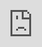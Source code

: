 ```yaml
---
layout: post
date:   2025-03-25
image: "/template_site/images/csr_thumbnail.png"
title:  "housing as expansion/displacement in addis ababa"
author: "fennet habte & ki-sang yi"
---
```

<style>
    body {
        background-color: #14110F; /* Dark color for background */
        color: #F2F2F2; /* Off white color for text */
        font-family: 'Helvetica Neue', Helvetica;
    }
</style>

<h1>housing as <em>expansion/displacement</em> in addis ababa</h1>

*"INSERT QUOTE."*

<h2>i. IHDP ++ addis</h2>

Addis Ababa has been a place of many a visionary exercise. First designated as capital city of the empire in 18XX by emperor and queen Taitu, the place which was/and still is referred to as Finfinne by the indigenous Oromo inhabitants of the area has undergone restructuring and expansion under successive political regimes that sought to establish their political power and legacy in the city. Debelo and Soboka consider this “making, remaking, and unmaking of frontiers” as central to urban developmental visions of past and current political leadership in Ethiopia (p.709). The Integrated Housing Project, which is examined here, was established in the context of the 2005 Ethiopian election, which saw a loss of power for the EPRDF and protests demanding political change (Weldeghebrael, 2022, 3). The promise of infrastructure realized in the large-scale housing project, thus served as a way to regain political allegiance, legitimacy and propose an actionable  vision of a prosperous, orderly city (Terrefe, 2022, p.4). The IHDP project, which was initially conceptualized together with the German development agency, has since been lauded as a public housing project, financed solely by Ethiopian public resources, showcasing to “other African nations that Africa can solve its own problems” (Gardner). However, many housing lottery-winners were unable to afford the down-payment without the support of wealthier relatives or family in the diaspora. The IHDP condominium program sought to both build up housing stock in the supposedly “underutilized” periphery of the city and redevelop informal inner-city settlements, making them accessible to public and private developments. With over a hundred sites through the city and its periphery, the condominiums are estimated to occupy 11 percent of Addis Ababa's land area, thereby significantly changing the city’s urban fabric.

<div class="iframe-column"><iframe src="https://ki-sang.github.io/AddisHousing-ExpansionDisplacement/AddisCondoPoints.html" style="position:absolute;top:0;left:0;width:100%;height:100%;" frameborder="0"></iframe></div> 
<h6>Condominium locations scrapped from OpenStreetMap and Google Places API and their typologies. As a user-contributed list, this dataset does not include all condominium projects in Addis Ababa. Visitors are encouraged to roam around to look for unaccounted condominium projects in the inner city and the peripheries.</h6>

The re-development of the inner-city, partially to build condominiums, but more often to allow for private re-development, has caused the demolishing of 392 ha of inner-city informal housing and the displacement of 23,151 households by the end of 2015 (UN-Habitat, 2017, 55). The project was, and continues to be successful at increasing formal housing stock, and enabling home-ownership for low-and middle income households. However, research has shown that the urban poor who were identified as the primary target audience were often barely able to make the down-payment let alone their mortgage. Over the past two decades we have thus seen a phenomenon of low-income condominium apartment owners renting to middle-class tenants to finance their mortgage, while they themselves continue to live in informal, precarious housing in the inner city (Planel & Bridonneau, 2017, p.32; UN Habitat, 2011, p.19). Additionally, the relocations were conducted with little community input, at times purposefully separating inner-city communities, who had been deemed sites of opposition protest. Condominium residents experienced a loss of social networks and faced increased time and cost barriers for accessing work opportunities in the city center. The condominium sites themselves, resembling post-war European housing blocks, were built with little regard to common cultural use patterns and fostering community gathering. While some condominium sites have developed into lively and bustling neighborhoods, many residents report a sense of loneliness and anonymity from life in the condominiums.

<h2>ii. addis urbanism ++ aspirations of modernity</h2>

*"Money is power. Only those who have economic capacity can be heard and have the ‘right’ to live at the centre. But those who do not have power have no chance except to be thrown away outside where no basic facilities are fulfilled."* 
<p style = "float:right;">(Older informant, relocated from the city-center, Abebe & Hesselberg, 2015, p. 557)</p>

The inner-city redevelopments that sought to both formalize housing and usher in a new era of modern, flashy developments, served both  to allow for easier governing of inner-city populations, deemed troublesome, unruly and hotbeds of political dissidents after the 2005 post-election protests, and created an agreeable environment for foreign- and diaspora developers in prime real estate locations (Weldeghebrael, 2022, 4). The first inner-city site to be re-developed into an IHDP site was in the Lideta neighborhood, which according to government officials was selected due to the belief that “there was a huge concentration of Coalition for Unity and Democracy (CUD)11 2005 election campaigners and subsequent protest mobilizers” (Weldeghebrael,2022, 6). Residents of informal inner-city neighborhoods were often strategically divided up and scattered across five to twelve different condominiums at the city’s peripheries, severing existing social networks (ibid.). The strategic spatial dispersion of former inner-city residents deemed troublesome allowed the IHDP to act as a mechanism of enacting control and repress potential counter-government organizing.

<h3>beautifying the inner city</h3>

Inner city beautification has taken on a new coat today with Prime minister Abiy’s Dubai-like development exercises aimed at attracting foreign capital and diaspora involvement, cementing Addis Ababs legacy as diplomatic capital of Africa. While this can be understood as a move away from EPRDF pro-poor framing of urban development, it is important to note that despite the pro-poor policy framing of the condominium project when it was launched by the EPRDF, it still saw the displacement and disposession of thousands of inner-city residents and rural residents in the city’s periphery. The narrative of displacement as a necessary evil for development, which resulted in displaced residents made way for lucrative industrial - and real-estate development, is thus a continuing modus-operandi of consecutive political regimes. 

<img src="/ConflictUrbanism2025/images/Sengatera4060.gif" style="float:center; width:100%; height:auto; vertical-align:middle;" frameborder="0">


<h2>iii. expansion ++ displacement</h2>
<img src="/ConflictUrbanism2025/images/AddisAbaba-City.gif" style="float:center; width:100%; height:auto; vertical-align:middle;" frameborder="0">

<img src="/ConflictUrbanism2025/images/BoleArabsa.gif" style="float:center; width:100%; height:auto; vertical-align:middle;" frameborder="0">

<h2>v. references</h2>

Abebe, Gezahegn, and Jan and Hesselberg. 2015. “Community Participation and Inner-City Slum Renewal: Relocated People’s Perspectives on Slum Clearance and Resettlement in Addis Ababa.” *Development in Practice* 25 (4): 551–62. [https://doi.org/10.1080/09614524.2015.1026878](https://doi.org/10.1080/09614524.2015.1026878).

Planel, Sabine, and Marie and Bridonneau. 2017. “(Re)Making Politics in a New Urban Ethiopia: An Empirical Reading of the Right to the City in Addis Ababa’s Condominiums.” *Journal of Eastern African Studies* 11 (1): 24–45. [https://doi.org/10.1080/17531055.2017.1285105](https://doi.org/10.1080/17531055.2017.1285105).

Terrefe, Biruk. 2022. “Infrastructures of Renaissance: Tangible Discourses in the EPRDF’s Ethiopia: Infrastructures de Renaissance: Discours Tangible Dans l’Ethiopie de Le FDRPE.” *Critical African Studies* 14 (3): 250–73. [https://doi.org/10.1080/21681392.2022.2039731](https://doi.org/10.1080/21681392.2022.2039731).

Weldeghebrael, Ezana Haddis. 2022. “The Framing of Inner-City Slum Redevelopment by an Aspiring Developmental State: The Case of Addis Ababa, Ethiopia.” *Cities* 125 (June):102807. [https://doi.org/10.1016/j.cities.2020.102807](https://doi.org/10.1016/j.cities.2020.102807).

<h3>datasets</h3>
Google Maps. n.d. “Condominiums in Addis Ababa, Ethiopia.”

“Condominiums in Addis Ababa, Ethiopia Retrieved from [Https://Planet.Osm.Org](Https://Planet.Osm.Org).” 2025. Geolocations. [https://www.openstreetmap.org/](https://www.openstreetmap.org/).


***REMINDER: To view the structure of your website in Visual Studio Code without having to upload to Github, press the following keys to get a spit-screen view: Ctrl K then V.***

